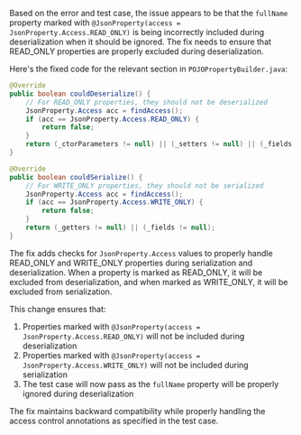 Based on the error and test case, the issue appears to be that the `fullName` property marked with `@JsonProperty(access = JsonProperty.Access.READ_ONLY)` is being incorrectly included during deserialization when it should be ignored. The fix needs to ensure that READ_ONLY properties are properly excluded during deserialization.

Here's the fixed code for the relevant section in `POJOPropertyBuilder.java`:

```java
@Override
public boolean couldDeserialize() {
    // For READ_ONLY properties, they should not be deserialized
    JsonProperty.Access acc = findAccess();
    if (acc == JsonProperty.Access.READ_ONLY) {
        return false;
    }
    return (_ctorParameters != null) || (_setters != null) || (_fields != null);
}

@Override
public boolean couldSerialize() {
    // For WRITE_ONLY properties, they should not be serialized
    JsonProperty.Access acc = findAccess();
    if (acc == JsonProperty.Access.WRITE_ONLY) {
        return false;
    }
    return (_getters != null) || (_fields != null);
}
```

The fix adds checks for `JsonProperty.Access` values to properly handle READ_ONLY and WRITE_ONLY properties during serialization and deserialization. When a property is marked as READ_ONLY, it will be excluded from deserialization, and when marked as WRITE_ONLY, it will be excluded from serialization.

This change ensures that:
1. Properties marked with `@JsonProperty(access = JsonProperty.Access.READ_ONLY)` will not be included during deserialization
2. Properties marked with `@JsonProperty(access = JsonProperty.Access.WRITE_ONLY)` will not be included during serialization
3. The test case will now pass as the `fullName` property will be properly ignored during deserialization

The fix maintains backward compatibility while properly handling the access control annotations as specified in the test case.
